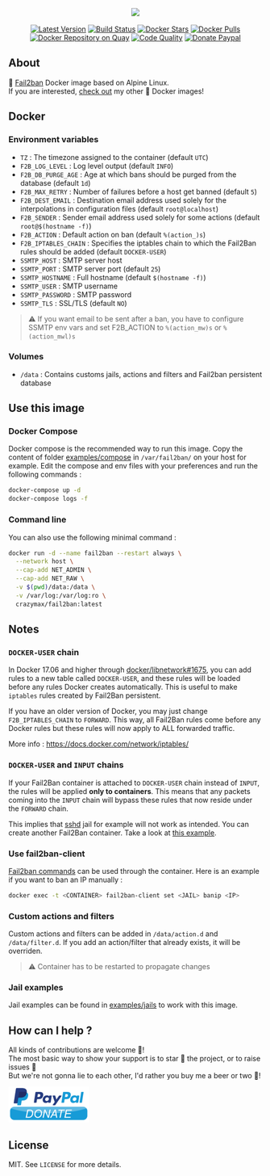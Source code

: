 <p align="center"><a href="https://github.com/crazy-max/docker-fail2ban" target="_blank"><img height="128"src="https://raw.githubusercontent.com/crazy-max/docker-fail2ban/master/.res/docker-fail2ban.jpg"></a></p>

<p align="center">
  <a href="https://hub.docker.com/r/crazymax/fail2ban/"><img src="https://img.shields.io/badge/dynamic/json.svg?label=version&query=$.results[1].name&url=https://hub.docker.com/v2/repositories/crazymax/fail2ban/tags&style=flat-square" alt="Latest Version"></a>
  <a href="https://travis-ci.com/crazy-max/docker-fail2ban"><img src="https://img.shields.io/travis/com/crazy-max/docker-fail2ban/master.svg?style=flat-square" alt="Build Status"></a>
  <a href="https://hub.docker.com/r/crazymax/fail2ban/"><img src="https://img.shields.io/docker/stars/crazymax/fail2ban.svg?style=flat-square" alt="Docker Stars"></a>
  <a href="https://hub.docker.com/r/crazymax/fail2ban/"><img src="https://img.shields.io/docker/pulls/crazymax/fail2ban.svg?style=flat-square" alt="Docker Pulls"></a>
  <a href="https://quay.io/repository/crazymax/fail2ban"><img src="https://quay.io/repository/crazymax/fail2ban/status?style=flat-square" alt="Docker Repository on Quay"></a>
  <a href="https://www.codacy.com/app/crazy-max/docker-fail2ban"><img src="https://img.shields.io/codacy/grade/10a198e9cd7948a6a2d71d9ca10548d1.svg?style=flat-square" alt="Code Quality"></a>
  <a href="https://www.paypal.com/cgi-bin/webscr?cmd=_s-xclick&hosted_button_id=FRCLKDGE2CQFJ"><img src="https://img.shields.io/badge/donate-paypal-7057ff.svg?style=flat-square" alt="Donate Paypal"></a>
</p>

## About

🐳 [Fail2ban](https://www.fail2ban.org) Docker image based on Alpine Linux.<br />
If you are interested, [check out](https://hub.docker.com/r/crazymax/) my other 🐳 Docker images!

## Docker

### Environment variables

* `TZ` : The timezone assigned to the container (default `UTC`)
* `F2B_LOG_LEVEL` : Log level output (default `INFO`)
* `F2B_DB_PURGE_AGE` : Age at which bans should be purged from the database (default `1d`)
* `F2B_MAX_RETRY` : Number of failures before a host get banned (default `5`)
* `F2B_DEST_EMAIL` : Destination email address used solely for the interpolations in configuration files (default `root@localhost`)
* `F2B_SENDER` : Sender email address used solely for some actions (default `root@$(hostname -f)`)
* `F2B_ACTION` : Default action on ban (default `%(action_)s`)
* `F2B_IPTABLES_CHAIN` : Specifies the iptables chain to which the Fail2Ban rules should be added (default `DOCKER-USER`)
* `SSMTP_HOST` : SMTP server host
* `SSMTP_PORT` : SMTP server port (default `25`)
* `SSMTP_HOSTNAME` : Full hostname (default `$(hostname -f)`)
* `SSMTP_USER` : SMTP username
* `SSMTP_PASSWORD` : SMTP password
* `SSMTP_TLS` : SSL/TLS (default `NO`)

> :warning: If you want email to be sent after a ban, you have to configure SSMTP env vars and set F2B_ACTION to `%(action_mw)s` or `%(action_mwl)s`

### Volumes

* `/data` : Contains customs jails, actions and filters and Fail2ban persistent database

## Use this image

### Docker Compose

Docker compose is the recommended way to run this image. Copy the content of folder [examples/compose](examples/compose) in `/var/fail2ban/` on your host for example. Edit the compose and env files with your preferences and run the following commands :

```bash
docker-compose up -d
docker-compose logs -f
```

### Command line

You can also use the following minimal command :

```bash
docker run -d --name fail2ban --restart always \
  --network host \
  --cap-add NET_ADMIN \
  --cap-add NET_RAW \
  -v $(pwd)/data:/data \
  -v /var/log:/var/log:ro \
  crazymax/fail2ban:latest
```

## Notes

### `DOCKER-USER` chain

In Docker 17.06 and higher through [docker/libnetwork#1675](https://github.com/docker/libnetwork/pull/1675), you can add rules to a new table called `DOCKER-USER`, and these rules will be loaded before any rules Docker creates automatically. This is useful to make `iptables` rules created by Fail2Ban persistent.

If you have an older version of Docker, you may just change `F2B_IPTABLES_CHAIN` to `FORWARD`. This way, all Fail2Ban rules come before any Docker rules but these rules will now apply to ALL forwarded traffic.

More info : https://docs.docker.com/network/iptables/

### `DOCKER-USER` and `INPUT` chains

If your Fail2Ban container is attached to `DOCKER-USER` chain instead of `INPUT`, the rules will be applied **only to containers**. This means that any packets coming into the `INPUT` chain will bypass these rules that now reside under the `FORWARD` chain.

This implies that [sshd](examples/jails/sshd) jail for example will not work as intended. You can create another Fail2Ban container. Take a look at [this example](examples/compose-multi).

### Use fail2ban-client

[Fail2ban commands](http://www.fail2ban.org/wiki/index.php/Commands) can be used through the container. Here is an example if you want to ban an IP manually :

```bash
docker exec -t <CONTAINER> fail2ban-client set <JAIL> banip <IP>
```

### Custom actions and filters

Custom actions and filters can be added in `/data/action.d` and `/data/filter.d`. If you add an action/filter that already exists, it will be overriden.

> :warning: Container has to be restarted to propagate changes

### Jail examples

Jail examples can be found in [examples/jails](examples/jails) to work with this image.

## How can I help ?

All kinds of contributions are welcome :raised_hands:!<br />
The most basic way to show your support is to star :star2: the project, or to raise issues :speech_balloon:<br />
But we're not gonna lie to each other, I'd rather you buy me a beer or two :beers:!

[![Paypal](.res/paypal.png)](https://www.paypal.com/cgi-bin/webscr?cmd=_s-xclick&hosted_button_id=FRCLKDGE2CQFJ)

## License

MIT. See `LICENSE` for more details.<br />
